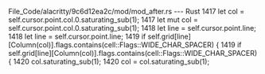 File_Code/alacritty/9c6d12ea2c/mod/mod_after.rs --- Rust
1417                 let col = self.cursor.point.col.0.saturating_sub(1);                                                                                    1417                 let mut col = self.cursor.point.col.0.saturating_sub(1);
1418                 let line = self.cursor.point.line;                                                                                                      1418                 let line = self.cursor.point.line;
1419                 if self.grid[line][Column(col)].flags.contains(cell::Flags::WIDE_CHAR_SPACER) {                                                         1419                 if self.grid[line][Column(col)].flags.contains(cell::Flags::WIDE_CHAR_SPACER) {
1420                     col.saturating_sub(1);                                                                                                              1420                     col = col.saturating_sub(1);

